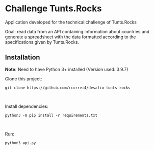 
# Challenge Tunts.Rocks

Application developed for the technical challenge of Tunts.Rocks

Goal: read data from an API containing information about countries and generate a spreadsheet with the data formatted according to the specifications given by Tunts.Rocks.

## Installation
**Note:** Need to have Python 3+ installed (Version used: 3.9.7)

Clone this project:
```script
git clone https://github.com/rcorrei4/desafio-tunts-rocks
```
<br>

Install dependencies:
```script
python3 -m pip install -r requirements.txt
```
<br>

Run:
```script
python3 api.py
```